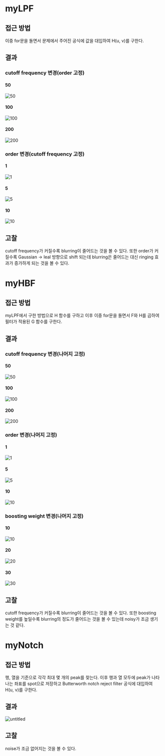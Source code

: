 # myLPF
## 접근 방법
이중 for문을 돌면서 문제에서 주어진 공식에 값을 대입하여 H(u, v)를 구한다.

## 결과
### cutoff frequency 변경(order 고정)
#### 50
![50](https://user-images.githubusercontent.com/78265252/195963384-7204150e-757e-4249-ba97-a968b0ec649e.jpg)

#### 100
![100](https://user-images.githubusercontent.com/78265252/195963391-0b793a16-c18b-4c36-980a-34951cb328bd.jpg)

#### 200
![200](https://user-images.githubusercontent.com/78265252/195963392-cebcb07c-10ca-4735-92c6-14668afef0c3.jpg)

### order 변경(cutoff frequency 고정)
#### 1
![1](https://user-images.githubusercontent.com/78265252/195963593-497545ec-e1ca-43f8-8df9-e771bcf49527.jpg)

#### 5
![5](https://user-images.githubusercontent.com/78265252/195963594-90f54e14-f889-46b2-839e-3b05f6723372.jpg)

#### 10
![10](https://user-images.githubusercontent.com/78265252/195963595-b08cf611-ac35-401e-8a38-9eef67438bef.jpg)

## 고찰
cutoff frequency가 커질수록 blurring이 줄어드는 것을 볼 수 있다. 또한 order가 커질수록 Gaussian -> Ieal 방향으로 shift 되는데 blurring은 줄어드는 대신 ringing 효과가 증가하게 되는 것을 볼 수 있다.

# myHBF
## 접근 방법
myLPF에서 구한 방법으로 H 함수를 구하고 이후 이중 for문을 돌면서 F와 H를 곱하여 필터가 적용된 G 함수를 구한다.

## 결과
### cutoff frequency 변경(나머지 고정)
#### 50
![50](https://user-images.githubusercontent.com/78265252/195964026-44744d96-97e8-4056-8691-53c2903092fe.jpg)

#### 100
![100](https://user-images.githubusercontent.com/78265252/195964027-ed70eb02-28a3-4f1d-85bb-22efaa331dea.jpg)

#### 200
![200](https://user-images.githubusercontent.com/78265252/195964028-21f77229-65ef-40fa-a7b7-90e1e87f427d.jpg)

### order 변경(나머지 고정)
#### 1
![1](https://user-images.githubusercontent.com/78265252/195964081-9132c21f-d13c-4a69-beb9-437aba7446f0.jpg)

#### 5
![5](https://user-images.githubusercontent.com/78265252/195964083-0bd6fef8-119f-4319-9946-ac263c72eea9.jpg)

#### 10
![10](https://user-images.githubusercontent.com/78265252/195964084-191e9b6f-3eb3-4a2c-9d6d-709e05aef383.jpg)

### boosting weight 변경(나머지 고정)
#### 10
![10](https://user-images.githubusercontent.com/78265252/195963883-c1033a9e-0b94-425d-ad79-2d2f8c85c180.jpg)

#### 20
![20](https://user-images.githubusercontent.com/78265252/195963884-09e1469e-fccd-4a98-88ee-184437ace420.jpg)

#### 30
![30](https://user-images.githubusercontent.com/78265252/195963885-26e73c3b-0198-4615-8cd5-346886363cd4.jpg)

## 고찰
cutoff frequency가 커질수록 blurring이 줄어드는 것을 볼 수 있다. 또한 boosting weight를 높일수록 blurring의 정도가 줄어드는 것을 볼 수 있는데 noisy가 조금 생기는 것 같다.

# myNotch
## 접근 방법
행, 열을 기준으로 각각 최대 몇 개의 peak를 찾는다. 이후 행과 열 모두에 peak가 나타나는 좌표를 spot으로 저장하고 Butterworth notch reject filter 공식에 대입하여 H(u, v)를 구한다.

## 결과
![untitled](https://user-images.githubusercontent.com/78265252/195978493-58c9ec04-01c2-4000-80a3-7f9ee2934273.jpg)

## 고찰
noise가 조금 없어지는 것을 볼 수 있다.
